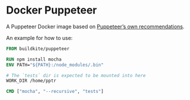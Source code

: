# Docker Puppeteer

A Puppeteer Docker image based on [Puppeteer’s own recommendations](https://github.com/GoogleChrome/puppeteer/blob/master/docs/troubleshooting.md#running-puppeteer-in-docker).

An example for how to use:

```Dockerfile
FROM buildkite/puppeteer

RUN npm install mocha
ENV PATH="${PATH}:/node_modules/.bin"

# The `tests` dir is expected to be mounted into here
WORK_DIR /home/pptr

CMD ["mocha", "--recursive", "tests"]
```

